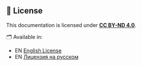 ## 📜 License

This documentation is licensed under **[CC BY-ND 4.0](https://creativecommons.org/licenses/by-nd/4.0/)**.

🗂️ Available in:
- EN [English License](LICENSE_EN.md)
- EN [Лицензия на русском](LICENSE_RU.md)
